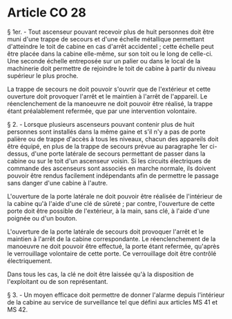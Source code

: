 # Article CO 28

§ 1er. - Tout ascenseur pouvant recevoir plus de huit personnes doit être muni d'une trappe de secours et d'une échelle métallique permettant d'atteindre le toit de cabine en cas d'arrêt accidentel ; cette échelle peut être placée dans la cabine elle-même, sur son toit ou le long de celle-ci. Une seconde échelle entreposée sur un palier ou dans le local de la machinerie doit permettre de rejoindre le toit de cabine à partir du niveau supérieur le plus proche.

La trappe de secours ne doit pouvoir s'ouvrir que de l'extérieur et cette ouverture doit provoquer l'arrêt et le maintien à l'arrêt de l'appareil. Le réenclenchement de la manoeuvre ne doit pouvoir être réalisé, la trappe étant préalablement refermée, que par une intervention volontaire.

§ 2. - Lorsque plusieurs ascenseurs pouvant contenir plus de huit personnes sont installés dans la même gaine et s'il n'y a pas de porte palière ou de trappe d'accès à tous les niveaux, chacun des appareils doit être équipé, en plus de la trappe de secours prévue au paragraphe 1er ci-dessus, d'une porte latérale de secours permettant de passer dans la cabine ou sur le toit d'un ascenseur voisin. Si les circuits électriques de commande des ascenseurs sont associés en marche normale, ils doivent pouvoir être rendus facilement indépendants afin de permettre le passage sans danger d'une cabine à l'autre.

L'ouverture de la porte latérale ne doit pouvoir être réalisée de l'intérieur de la cabine qu'à l'aide d'une clé de sûreté ; par contre, l'ouverture de cette porte doit être possible de l'extérieur, à la main, sans clé, à l'aide d'une poignée ou d'un bouton.

L'ouverture de la porte latérale de secours doit provoquer l'arrêt et le maintien à l'arrêt de la cabine correspondante. Le réenclenchement de la manoeuvre ne doit pouvoir être effectué, la porte étant refermée, qu'après le verrouillage volontaire de cette porte. Ce verrouillage doit être contrôlé électriquement.

Dans tous les cas, la clé ne doit être laissée qu'à la disposition de l'exploitant ou de son représentant.

§ 3. - Un moyen efficace doit permettre de donner l'alarme depuis l'intérieur de la cabine au service de surveillance tel que défini aux articles MS 41 et MS 42.
